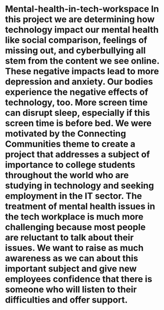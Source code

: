 # Mental-health-in-tech-workspace  In this project we are determining how technology impact our mental health like social comparison, feelings of missing out, and cyberbullying all stem from the content we see online. These negative impacts lead to more depression and anxiety. Our bodies experience the negative effects of technology, too. More screen time can disrupt sleep, especially if this screen time is before bed. We were motivated by the Connecting Communities theme to create a project that addresses a subject of importance to college students throughout the world who are studying in technology and seeking employment in the IT sector. The treatment of mental health issues in the tech workplace is much more challenging because most people are reluctant to talk about their issues. We want to raise as much awareness as we can about this important subject and give new employees confidence that there is someone who will listen to their difficulties and offer support.
